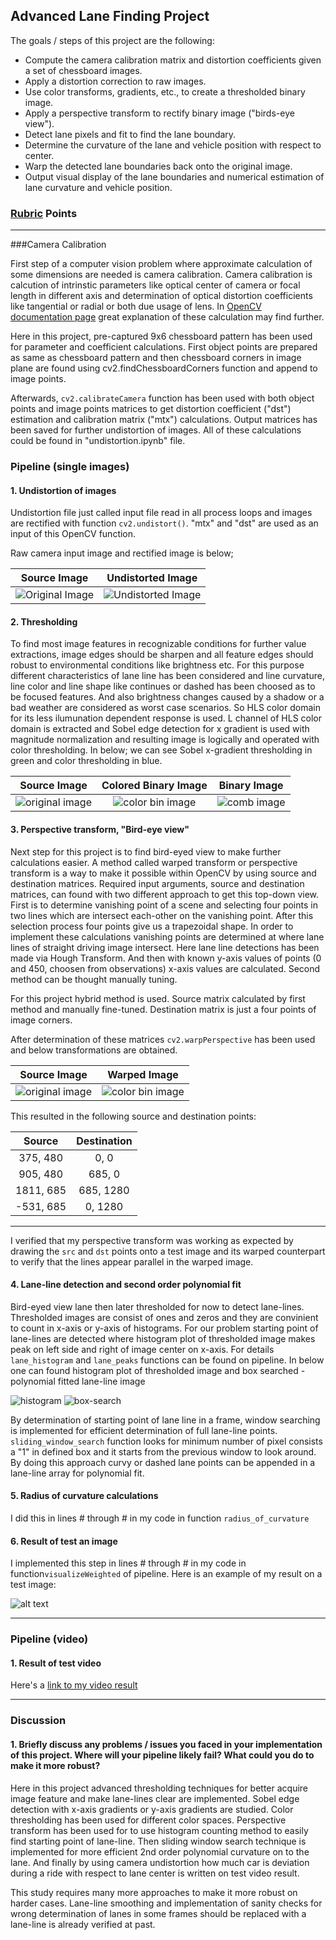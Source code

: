 
## **Advanced Lane Finding Project**

The goals / steps of this project are the following:

* Compute the camera calibration matrix and distortion coefficients given a set of chessboard images.
* Apply a distortion correction to raw images.
* Use color transforms, gradients, etc., to create a thresholded binary image.
* Apply a perspective transform to rectify binary image ("birds-eye view").
* Detect lane pixels and fit to find the lane boundary.
* Determine the curvature of the lane and vehicle position with respect to center.
* Warp the detected lane boundaries back onto the original image.
* Output visual display of the lane boundaries and numerical estimation of lane curvature and vehicle position.

[//]: # (Image References)

[image1]: './Users/eren/CarND-Advanced-Lane-Lines/camera_cal/calibration1.jpg' "Original1 Image"
[image2]: './Users/eren/CarND-Advanced-Lane-Lines/camera_cal/camera_cal/undistorted.jpg' "Undistorted Image"
[image3]: './Users/eren/CarND-Advanced-Lane-Lines/test_images/test5.jpg' "Original2 Image"
[image4]: './Users/eren/CarND-Advanced-Lane-Lines/test_images/test5.jpg_color_binary.png' "Color Binary Image"
[image5]: './Users/eren/CarND-Advanced-Lane-Lines/output_images/straight_line1_warped_binary.png' "Binary Warped"
[image6]: './Users/eren/CarND-Advanced-Lane-Lines/output_images/histogram_output.png' "Histogram"
[image7]: './Users/eren/CarND-Advanced-Lane-Lines/output_images/search.png' "Search"

[image8]: './Users/eren/CarND-Advanced-Lane-Lines/output_images/result.png' "TestImResult"


### [Rubric](https://review.udacity.com/#!/rubrics/571/view) Points

---
###Camera Calibration

First step of a computer vision problem where approximate calculation of some dimensions are needed is camera calibration. Camera calibration is calcution of intrinstic parameters like optical center of camera or focal length in different axis and determination of optical distortion coefficients like tangential or radial or both due usage of lens. In [OpenCV documentation page](http://docs.opencv.org/2.4/doc/tutorials/calib3d/camera_calibration/camera_calibration.html?) great explanation of these calculation may find further.

Here in this project, pre-captured 9x6 chessboard pattern has been used for parameter and coefficient calculations. First object points are prepared as same as chessboard pattern and then chessboard corners in image plane are found using cv2.findChessboardCorners function and append to image points. 

Afterwards, `cv2.calibrateCamera` function has been used with both object points and image points matrices to get distortion coefficient ("dst") estimation and calibration matrix ("mtx") calculations. Output matrices has been saved for further undistortion of images. All of these calculations could be found in "undistortion.ipynb" file.


### Pipeline (single images)

#### 1. Undistortion of images

Undistortion file just called input file read in all process loops and images are rectified with function `cv2.undistort()`. "mtx" and "dst" are used as an input of this OpenCV function.

Raw camera input image and rectified image is below;

| Source Image             | Undistorted Image           | 
|:------------------------:|:---------------------------:| 
| ![Original Image][image1]| ![Undistorted Image][image2]| 


#### 2. Thresholding

To find most image features in recognizable conditions for further value extractions, image edges should be sharpen and all feature edges should robust to environmental conditions like brightness etc. For this purpose different characteristics of lane line has been considered and line curvature, line color and line shape like continues or dashed has been choosed as to be focused features. And also brightness changes caused by a shadow or a bad weather are considered as worst case scenarios. So HLS color domain for its less ilumunation dependent response is used. L channel of HLS color domain is extracted and Sobel edge detection for x gradient is used with magnitude normalization and resulting image is logically and operated with color thresholding. In below; we can see Sobel x-gradient thresholding in green and color thresholding in blue.


| Source Image             | Colored Binary Image        | Binary Image               |
|:------------------------:|:---------------------------:|:--------------------------:| 
| ![original image][image1]| ![color bin image][image2]  |![comb image][image2]       | 


#### 3. Perspective transform, "Bird-eye view"

Next step for this project is to find bird-eyed view to make further calculations easier. A method called warped transform or perspective transform is a way to make it possible within OpenCV by using source and destination matrices. Required input arguments, source and destination matrices, can found with two different approach to get this top-down view. First is to determine vanishing point of a scene and selecting four points in two lines which are intersect each-other on the vanishing point. After this selection process four points give us a trapezoidal shape. In order to implement these calculations vanishing points are determined at where lane lines of straight driving image intersect. Here lane line detections has been made via Hough Transform. And then with known y-axis values of points (0 and 450, choosen from observations) x-axis values are calculated. Second method can be thought manually tuning. 

For this project hybrid method is used. Source matrix calculated by first method and manually fine-tuned. Destination matrix is just a four points of image corners.

After determination of these matrices `cv2.warpPerspective` has been used and below transformations are obtained.

| Source Image             | Warped Image                | 
|:------------------------:|:---------------------------:|
| ![original image][image1]| ![color bin image][image5]  |

This resulted in the following source and destination points:

| Source        | Destination   | 
|:-------------:|:-------------:| 
| 375, 480      | 0, 0          | 
| 905, 480      | 685, 0        |
| 1811, 685     | 685, 1280     |
| -531, 685     | 0, 1280       |

****
I verified that my perspective transform was working as expected by drawing the `src` and `dst` points onto a test image and its warped counterpart to verify that the lines appear parallel in the warped image.


#### 4. Lane-line detection and second order polynomial fit

Bird-eyed view lane then later thresholded for now to detect lane-lines. Thresholded images are consist of ones and zeros and they are convinient to count in x-axis or y-axis of histograms. For our problem starting point of lane-lines are detected where histogram plot of thresholded image makes peak on left side and right of image center on x-axis. For details `lane_histogram` and `lane_peaks` functions can be found on pipeline. In below one can found histogram plot of thresholded image and box searched - polynomial fitted lane-line image


![histogram][image6]
![box-search][image7]

By determination of starting point of lane line in a frame, window searching is implemented for efficient determination of full lane-line points. `sliding_window_search` function looks for minimum number of pixel consists a "1" in defined box and it starts from the previous window to look around. By doing this approach curvy or dashed lane points can be appended in a lane-line array for polynomial fit. 

#### 5. Radius of curvature calculations

I did this in lines # through # in my code in function `radius_of_curvature`

#### 6. Result of test an image

I implemented this step in lines # through # in my code in function`visualizeWeighted` of pipeline.  Here is an example of my result on a test image:

![alt text][image8]

---

### Pipeline (video)

#### 1. Result of test video

Here's a [link to my video result](./undst_verified_project_output_video.mp4)

---

### Discussion

#### 1. Briefly discuss any problems / issues you faced in your implementation of this project.  Where will your pipeline likely fail?  What could you do to make it more robust?

Here in this project advanced thresholding techniques for better acquire image feature and make lane-lines clear are implemented. Sobel edge detection with x-axis gradients or y-axis gradients are studied. Color thresholding has been used for different color spaces. Perspective transform has been used for to use histogram counting method to easily find starting point of lane-line. Then sliding window search technique is implemented for more efficient 2nd order polynomial curvature on to the lane. And finally by using camera undistortion how much car is deviation during a ride with respect to lane center is written on test video result.

This study requires many more approaches to make it more robust on harder cases. Lane-line smoothing and implementation of sanity checks for wrong determination of lanes in some frames should be replaced with a lane-line is already verified at past.
